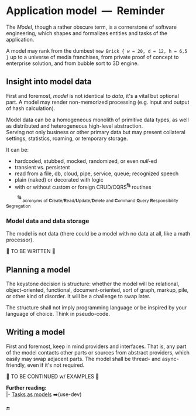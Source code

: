 # Application model&nbsp;&nbsp;&mdash;&nbsp;&nbsp;Reminder

The _Model_, though a rather obscure term, is a cornerstone of software engineering, which shapes and formalizes entities and tasks of the application.

A model may rank from the dumbest `new Brick { w = 20, d = 12, h = 6,5 }` up to a universe of media franchises, from private proof of concept to enterprise solution, and from bubble sort to 3D engine.

## Insight into model data

First and foremost, _model_ is not identical to _data_, it's a vital but optional part. A model may render non-memorized processing (e.g. input and output of hash calculation).

Model data can be a homogeneous monolith of primitive data types, as well as distributed and heterogeneous high-level abstraction.\
Serving not only business or other primary data but may present collateral settings, statistics, roaming, or temporary storage.

It can be:

+ hardcoded, stubbed, mocked, randomized, or even _null_-ed
+ transient vs. persistent
+ read from a file, db, cloud, pipe, service, queue; recognized speech
+ plain (naked) or decorated with logic
+ with or without custom or foreign CRUD/CQRS<sup>:capital_abcd:</sup> routines

&nbsp;&nbsp;&nbsp;&nbsp;&nbsp;&nbsp;&nbsp;&nbsp;<sup>:capital_abcd:</sup>&nbsp;<sub>acronyms of **C**reate/**R**ead/**U**pdate/**D**elete and **C**ommand **Q**uery **R**esponsibility **S**egregation</sub>

### Model data and data storage

The model is not data (there could be a model with no data at all, like a math processor).

:construction: TO BE WRITTEN :construction:

## Planning a model

The keystone decision is structure: whether the model will be relational, object-oriented, functional, document-oriented, sort of graph, markup, pile, or other kind of disorder. It will be a challenge to swap later. 

The structure shall not imply programming language or be inspired by your language of choice. Think in pseudo-code.

## Writing a model

First and foremost, keep in mind providers and interfaces. That is, any part of the model contacts other parts or sources from abstract providers, which easily may swap adjacent parts.
The model shall be thread- and async-friendly, even if it's not required. 

:construction: TO BE CONTINUED w/ EXAMPLES :construction:

**Further reading:**\
|- [Tasks as models](https://github.com/Kyriosity/use-dev/blob/main/README%2B/decisions/README%2B/think_in_tasks/README.md) ➡️(use-dev)

🔚
